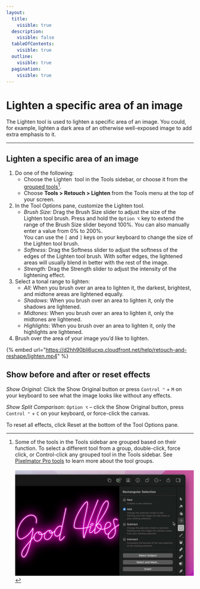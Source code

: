 ```yaml
---
layout:
  title:
    visible: true
  description:
    visible: false
  tableOfContents:
    visible: true
  outline:
    visible: true
  pagination:
    visible: true
---
```


# Lighten a specific area of an image

The Lighten tool is used to lighten a specific area of an image. You could, for example, lighten a dark area of an otherwise well-exposed image to add extra emphasis to it.

***

## Lighten a specific area of an image

1. Do one of the following:
   * Choose the Lighten <img src="https://help.pixelmator.com/pixelmator-pro/3.5/assets/English/1580999589000.png" alt="" data-size="line"> tool in the Tools sidebar, or choose it from the [grouped tools](#user-content-fn-1)[^1].
   * Choose **Tools > Retouch > Lighten** from the Tools menu at the top of your screen.
2. In the Tool Options pane, customize the Lighten tool.
   * _Brush Size:_ Drag the Brush Size slider to adjust the size of the Lighten tool brush. Press and hold the `Option ⌥` key to extend the range of the Brush Size slider beyond 100%. You can also manually enter a value from 0% to 200%. \
     You can use the `[` and `]` keys on your keyboard to change the size of the Lighten tool brush.
   * _Softness:_ Drag the Softness slider to adjust the softness of the edges of the Lighten tool brush. With softer edges, the lightened areas will usually blend in better with the rest of the image.
   * _Strength:_ Drag the Strength slider to adjust the intensity of the lightening effect.
3. Select a tonal range to lighten: 
   * _All_: When you brush over an area to lighten it, the darkest, brightest, and midtone areas are lightened equally. 
   * _Shadows_: When you brush over an area to lighten it, only the shadows are lightened. 
   * _Midtones_: When you brush over an area to lighten it, only the midtones are lightened.
   * _Highlights_: When you brush over an area to lighten it, only the highlights are lightened.
4. Brush over the area of your image you’d like to lighten.

{% embed url="https://d2hh90bli6ucxp.cloudfront.net/help/retouch-and-reshape/lighten.mp4" %}

## Show before and after or reset effects

_Show Original:_ Click the Show Original button or press `Control ⌃` + `M` on your keyboard to see what the image looks like without any effects.

_Show Split Comparison:_ `Option ⌥` – click the Show Original button, press `Control ⌃` + `C` on your keyboard, or force-click the canvas.

To reset all effects, click Reset at the bottom of the Tool Options pane.

[^1]: Some of the tools in the Tools sidebar are grouped based on their function. To select a different tool from a group, double-click, force click, or Control-click any grouped tool in the Tools sidebar. See [Pixelmator Pro tools](../pixelmator-pro-basics/pixelmator-pro-tools.md) to learn more about the tool groups.\
    \
    ![](../.gitbook/assets/glossary-grouped-tools-2.4.gif)

